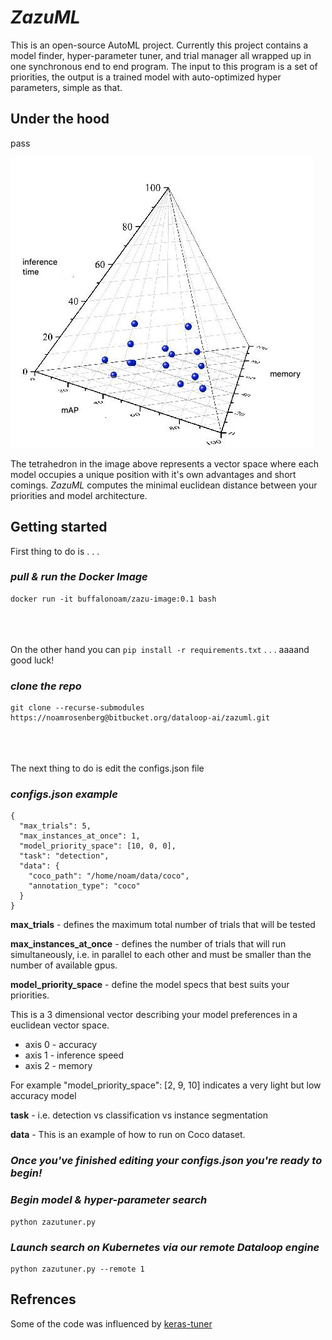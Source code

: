 # ***ZazuML***

This is an open-source AutoML project. Currently this project contains a model finder, hyper-parameter tuner, 
and trial manager all wrapped up in one synchronous end to end program. The input to this program is a set of priorities, 
the output is a trained model with auto-optimized hyper parameters, simple as that.

## Under the hood

pass

![model_space](./images/tetra4.jpeg)

The tetrahedron in the image above represents a vector space where each model occupies a unique 
position with it's own advantages and short comings. *ZazuML* computes the minimal euclidean distance 
between your priorities and model architecture. 

## Getting started

First thing to do is . . .  

### *pull & run the Docker Image*
```
docker run -it buffalonoam/zazu-image:0.1 bash
```
<br/><br/>  
On the other hand you can `pip install -r requirements.txt` . . . aaaand good luck!

### *clone the repo*
```
git clone --recurse-submodules https://noamrosenberg@bitbucket.org/dataloop-ai/zazuml.git
```
<br/><br/>   
The next thing to do is edit the configs.json file

### *configs.json example*
```
{
  "max_trials": 5,
  "max_instances_at_once": 1,
  "model_priority_space": [10, 0, 0],
  "task": "detection",
  "data": {
    "coco_path": "/home/noam/data/coco",
    "annotation_type": "coco"
  }
}
```
**max_trials** - defines the maximum total number of trials that will be tested

**max_instances_at_once** - defines the number of trials that will run simultaneously, 
i.e. in parallel to each other and must be smaller than the number of available gpus.

**model_priority_space** -  define the model specs that best suits your priorities.

This is a 3 dimensional vector describing your model preferences in a euclidean vector space.

- axis 0 - accuracy
- axis 1 - inference speed
- axis 2 - memory

For example "model_priority_space": [2, 9, 10] indicates a very light but low accuracy model

**task** - i.e. detection vs classification vs instance segmentation

**data** - This is an example of how to run on Coco dataset.

### ***Once you've finished editing your configs.json you're ready to begin!***

### *Begin model & hyper-parameter search*
```
python zazutuner.py
```
### *Launch search on Kubernetes via our remote Dataloop engine*
```
python zazutuner.py --remote 1
```

## Refrences

Some of the code was influenced by [keras-tuner](https://github.com/keras-team/keras-tuner)